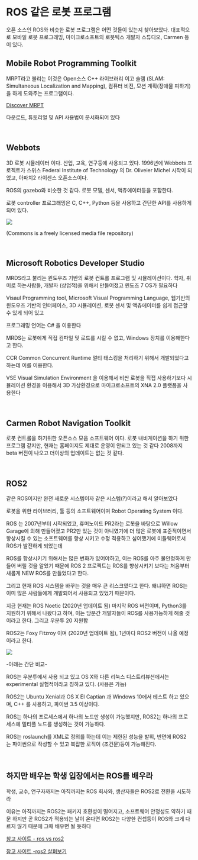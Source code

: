 # ROS 같은 로봇 프로그램

오픈 소스인 ROS와 비슷한 로봇 프로그램은 어떤 것들이 있는지 찾아보았다. 
대표적으로 모바일 로봇 프로그래밍, 마이크로소프트의 로봇틱스 개발자 스튜디오, 
Carmen 등이 있다.

## Mobile Robot Programming Toolkit
MRPT라고 불리는 이것은 Open소스 C++ 라이브러리 이고 슬램 (SLAM: Simultaneous Localization and Mapping), 컴퓨터 비전, 모션 계획(장애물 피하기)을 하게 도와주는 프로그램이다.

[Discover MRPT](https://www.mrpt.org/)

다운로드, 튜토리얼 및 API 사용법이 문서화되어 있다

<br>

## Webbots
3D 로봇 시뮬레이터 이다. 산업, 교육, 연구등에 사용되고 있다.
1996년에 Webbots 프로젝트가 스위스 Federal Institute of Technology 의 Dr. Oliveier Michel 시작이 되었고, 아파치2 라이센스 오픈소스이다.

ROS의 gazebo와 비슷한 것 같다. 로봇 모델, 센서, 액츄에이터등을 포함한다.

로봇 controller 프로그래밍은 C, C++, Python 등을 사용하고 간단한 API를 사용하게 되어 있다.

<img src=0>
<br>

(Commons is a freely licensed media file repository)


<br>

## Microsoft Robotics Developer Studio
MRDS라고 불리는 윈도우즈 기반의 로봇 컨트롤 프로그램 및 시뮬레이션이다.
학자, 취미로 하는사람들, 개발자 (상업적)을 위해서 만들어졌고 윈도즈 7 OS가 필요하다

Visaul Programming tool, Microsoft Visual Programming Language, 웹기반의 윈도우즈 기반의 인터페이스, 3D 시뮬레이션, 로봇 센서 및 액츄에이터를 쉽게 접근할 수 있게 되어 있고

프로그래밍 언어는 C# 을 이용한다

MRDS는 로봇에게 직접 컴파일 및 로드를 시킬 수 없고, Windows 장치를 이용해한다고 한다.

CCR Common Concurrent Runtime 멀티 태스킹을 처리하기 위해서 개발되었다고 하는데 이를 이용한다.

VSE Visual Simulation Environment 을 이용해서 비싼 로봇을 직접 사용하기보다 시뮬레이션 환경을 이용해서 3D 가상환경으로 마이크로소프트의 XNA 2.0 플랫폼을 사용한다

<br>

## Carmen Robot Navigation Toolkit
로봇 컨트롤을 하기위한 오픈소스 모음 소프트웨어 이다. 
로봇 내비게이션을 하기 위한 프로그램 같지만, 현재는 홈페이지도 제대로 운영이 안되고 있는 것 같다
2008까지 beta 버전이 나오고 더이상의 업데이트는 없는 것 같다.

<br>

## ROS2
같은 ROS이지만 완전 새로운 시스템이자 같은 시스템(?)이라고 해서 알아보았다

로봇을 위한 라이브러리, 툴 등의 소프트웨어이며 Robot Operating System 이다.

ROS 는 2007년부터 시작되었고, 휴머노이드 PR2라는 로봇을 바탕으로 Willow  Garage에 의해 만들어졌고 PR2만 있는 것이 아니였기에 더 많은 로봇에 표준적이면서 향상시킬 수 있는 소프트웨어를 향상 시키고 수정 적용하고 싶어했기에 미들웨어로서 ROS가 발전하게 되었는데

ROS를 향상시키기 위해서는 많은 변화가 있어야하고, 이는 ROS를 아주 불안정하게 만들어 버릴 것을 알았기 때문에 
ROS 2 프로젝트는 ROS를 향상시키기 보다는 처음부터 새롭게 NEW ROS를 만들었다고 한다.

그리고 현재 ROS 시스템을 바꾸는 것을 매우 큰 리스크였다고 한다. 왜냐하면 ROS는 이미 
많은 사람들에게 개발되어서 사용되고 있었기 때문이다. 

지금 현재는 ROS Noetic (2020년 업데이트 됨) 마지막 ROS 버전이며, Python3를 지원하기 위해서 나왔다고 하며, 이는 당분간 개발자들이 ROS를 사용가능하게 해줄 것이라고 한다. 
그리고 우분투 20 지원함 

ROS2는 Foxy Fitzroy 이며 (2020년 업데이트 됨), 1년마다 ROS2 버전이 나올 예정이라고 한다.

<img src=1>
<br>

-아래는 간단 비교-

ROS는 우분투에서 사용 되고 있고 OS X와 다른 리눅스 디스트리뷰션에서는 experimental 실험적이라고 칭하고 있다. (사용은 가능)

ROS2는 Ubuntu Xenial과 OS X EI Captian 과 Windows 10에서 테스트 하고 있으며, 
C++ 를 사용하고, 파이썬 3.5 이상이다.

ROS는 하나의 프로세스에서 하나의 노드만 생성이 가능했지만, ROS2는 하나의 프로세스에 멀티플 노드를 생성하는 것이 가능하다.

ROS는 roslaunch를 XML로 정의를 하는데 이는 제한된 성능을 발휘, 반면에 ROS2 는 파이썬으로 작성할 수 있고 복잡한 로직이 (조건문)등이 가능해진다.

<br>

## 하지만 배우는 학생 입장에서는 ROS를 배우라
학생, 교수, 연구자까지는 아직까지는 ROS
회사와, 생산자들은 ROS2로 전환을 시도하라

이유는 아직까지는 ROS2는 패키지 호환성이 떨어지고, 소프트웨어 안정성도 약하기 때문
하지만 곧 ROS2가 적용되는 날이 온다면 ROS2는 다양한 컨셉등이 ROS와 크게 다르지 않기 때문에 그때 배우면 될 듯하다


[참고 사이트 - ros vs ros2](https://blog.generationrobots.com/en/ros-vs-ros2/
)  

[참고 사이트 -ros2 살펴보기](https://roboticsbackend.com/ros1-vs-ros2-practical-overview/
)



